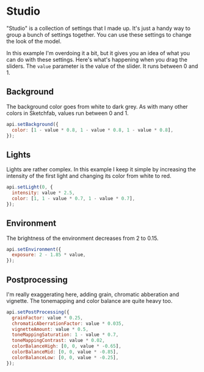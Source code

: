 <script setup>
import CodePenEmbed from '../../components/CodePenEmbed.vue'
</script>

# Studio

"Studio" is a collection of settings that I made up. It's just a handy way to group a bunch of settings together. You can use these settings to change the look of the model.

<CodePenEmbed id="MWZKaXZ/8fb335cbd8865aa99250fb869041aec4" tab="result" />

In this example I'm overdoing it a bit, but it gives you an idea of what you can do with these settings. Here's what's happening when you drag the sliders. The `value` parameter is the value of the slider. It runs between 0 and 1.

## Background

The background color goes from white to dark grey. As with many other colors in Sketchfab, values run between 0 and 1.

```js
api.setBackground({
  color: [1 - value * 0.8, 1 - value * 0.8, 1 - value * 0.8],
});
```

## Lights

Lights are rather complex. In this example I keep it simple by increasing the intensity of the first light and changing its color from white to red.

```js
api.setLight(0, {
  intensity: value * 2.5,
  color: [1, 1 - value * 0.7, 1 - value * 0.7],
});
```

## Environment

The brightness of the environment decreases from 2 to 0.15.

```js
api.setEnvironment({
  exposure: 2 - 1.85 * value,
});
```

## Postprocessing

I'm really exaggerating here, adding grain, chromatic abberation and vignette. The tonemapping and color balance are quite heavy too.

```js
api.setPostProcessing({
  grainFactor: value * 0.25,
  chromaticAberrationFactor: value * 0.035,
  vignetteAmount: value * 0.5,
  toneMappingSaturation: 1 - value * 0.7,
  toneMappingContrast: value * 0.02,
  colorBalanceHigh: [0, 0, value * -0.65],
  colorBalanceMid: [0, 0, value * -0.85],
  colorBalanceLow: [0, 0, value * -0.25],
});
```
